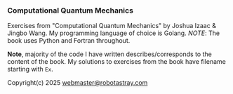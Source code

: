 ### Computational Quantum Mechanics
Exercises from "Computational Quantum Mechanics" by Joshua Izaac &amp; Jingbo Wang. My programming language of choice is Golang. *NOTE*: The book uses Python and Fortran throughout.

**Note**, majority of the code I have written describes/corresponds to the content of the book. My solutions to exercises from the book have filename starting with `Ex`.

Copyright(c) 2025 webmaster@robotastray.com
